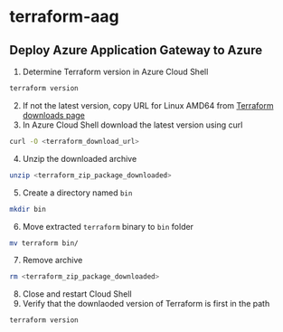 # terraform-aag
## Deploy Azure Application Gateway to Azure

1. Determine Terraform version in Azure Cloud Shell
```bash
terraform version
```
2. If not the latest version, copy URL for Linux AMD64 from [Terraform downloads page](https://www.terraform.io/downloads.html)
3. In Azure Cloud Shell download the latest version using curl  
```bash
curl -O <terraform_download_url>
```
4. Unzip the downloaded archive
```bash
unzip <terraform_zip_package_downloaded>
```
5. Create a directory named `bin`
```bash
mkdir bin
```
6. Move extracted `terraform` binary to `bin` folder
```bash
mv terraform bin/
```
7. Remove archive
```bash
rm <terraform_zip_package_downloaded>
```
8. Close and restart Cloud Shell
9. Verify that the downlaoded version of Terraform is first in the path
```bash
terraform version
```

